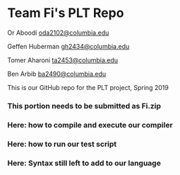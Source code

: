 # Team Fi's PLT Repo

Or Aboodi oda2102@columbia.edu

Geffen Huberman gh2434@columbia.edu

Tomer Aharoni ta2453@columbia.edu

Ben Arbib ba2490@columbia.edu

This is our GitHub repo for the PLT project, Spring 2019

### This portion needs to be submitted as Fi.zip

### Here: how to compile and execute our compiler

### Here: how to run our test script

### Here: Syntax still left to add to our language
